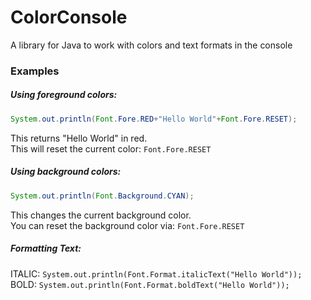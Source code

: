 # ColorConsole
 A library for Java to work with colors and text formats in the console

### Examples
##### Using foreground colors:
```Java
System.out.println(Font.Fore.RED+"Hello World"+Font.Fore.RESET);
```
This returns "Hello World" in red.  
This will reset the current color: `Font.Fore.RESET`

##### Using background colors:
```Java
System.out.println(Font.Background.CYAN);
```
This changes the current background color.  
You can reset the background color via: `Font.Fore.RESET`

##### Formatting Text:
ITALIC: `System.out.println(Font.Format.italicText("Hello World"));`
BOLD: `System.out.println(Font.Format.boldText("Hello World"));`
